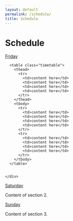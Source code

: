 ```yaml
---
layout: default
permalink: /schedule/
title: Schedule
---
```


# Schedule


<div class="section-container auto" data-section>
  <section>
    <p class="title" data-section-title><a href="#panel1">Friday</a></p>
    <div class="content" data-section-content>

      <table class="timetable">
        <thead>
          <tr>
            <td>content here</td>
            <td>content here</td>
            <td>content here</td>
            <td>content here</td>
          </tr>
        </thead>
        <tbody>
          <tr>
            <td>content here</td>
            <td>content here</td>
            <td>content here</td>
            <td>content here</td>
          </tr>
          <tr>
            <td>content here</td>
            <td>content here</td>
            <td>content here</td>
            <td>content here</td>
          </tr>
        </tbody>
      </table>


    </div>
  </section>
  <section>
    <p class="title" data-section-title><a href="#panel2">Saturday</a></p>
    <div class="content" data-section-content>
      <p>Content of section 2.</p>
    </div>
  </section>
  <section>
    <p class="title" data-section-title><a href="#panel2">Sunday</a></p>
    <div class="content" data-section-content>
      <p>Content of section 3.</p>
    </div>
  </section>
</div>



